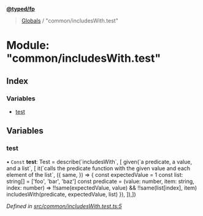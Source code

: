 **[@typed/fp](../README.md)**

> [Globals](../globals.md) / "common/includesWith.test"

# Module: "common/includesWith.test"

## Index

### Variables

* [test](_common_includeswith_test_.md#test)

## Variables

### test

• `Const` **test**: Test = describe(\`includesWith\`, [ given(\`a predicate, a value, and a list\`, [ it(\`calls the predicate function with the given value and each element of the list\`, ({ same, }) => { const expectedValue = 1 const list: string[] = ['foo', 'bar', 'baz'] const predicate = (value: number, item: string, index: number) => !!same(expectedValue, value) && !!same(list[index], item) includesWith(predicate, expectedValue, list) }), ]),])

*Defined in [src/common/includesWith.test.ts:5](https://github.com/TylorS/typed-fp/blob/f129829/src/common/includesWith.test.ts#L5)*
